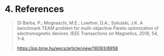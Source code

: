 # 4. References

> Di Barba, P.; Mognaschi, M.E.; Lowther, D.A.; Sykulski, J.K. A benchmark TEAM
> problem for multi-objective Pareto optimization of electromagnetic
> devices. IEEE Transactions on Magnetics, 2018, 54, 1–4.
>
> https://pp.bme.hu/eecs/article/view/16093/8958
